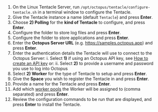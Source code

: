 1. On the Linux Tentacle Server, run `/opt/octopus/tentacle/configure-tentacle.sh` in a terminal window to configure the Tentacle.
1. Give the Tentacle instance a name (default `Tentacle`) and press **Enter**.
1. Choose **2) Polling** for the **kind of Tentacle** to configure, and press **Enter**.
1. Configure the folder to store log files and press **Enter**.
1. Configure the folder to store applications and press **Enter**.
1. Enter the **Octopus Server URL** (e.g. https://samples.octopus.app) and press **Enter**.
1. Enter the authentication details the Tentacle will use to connect to the Octopus Server:
    i. Select **1)** if using an Octopus API key, see [How to create an API key](/docs/octopus-rest-api/how-to-create-an-api-key.md) or:
    ii. Select **2)** to provide a username and password you use to log into Octopus
1. Select **2) Worker** for the type of Tentacle to setup and press **Enter**.
1. Give the **Space** you wish to register the Tentacle in and press **Enter**.
1. Provide a name for the Tentacle and press **Enter**.
1. Add which [worker pools](/docs/infrastructure/workers/worker-pools.md) the Worker will be assigned to (comma separated) and press **Enter**.
1. Review the configuration commands to be run that are displayed, and press **Enter** to install the Tentacle.
